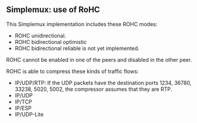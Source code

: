 Simplemux: use of RoHC
----------------------

This Simplemux implementation includes these ROHC modes:
- ROHC unidirectional.
- ROHC bidirectional optimistic
- ROHC bidirectional reliable is not yet implemented.

ROHC cannot be enabled in one of the peers and disabled in the other peer.

ROHC is able to compress these kinds of traffic flows:
- IP/UDP/RTP: If the UDP packets have the destination ports 1234, 36780, 33238, 5020, 5002, the compressor assumes that they are RTP.
- IP/UDP
- IP/TCP
- IP/ESP
- IP/UDP-Lite